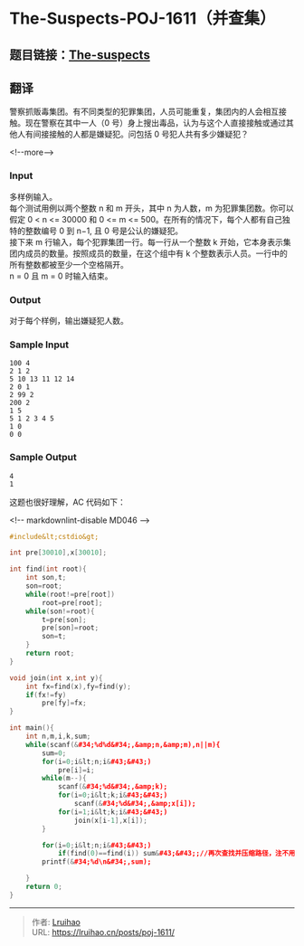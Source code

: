 # The-Suspects-POJ-1611（并查集）


## 题目链接：[The-suspects](http://poj.org/problem?id=1611)

## 翻译

警察抓贩毒集团。有不同类型的犯罪集团，人员可能重复，集团内的人会相互接触。现在警察在其中一人（0 号）身上搜出毒品，认为与这个人直接接触或通过其他人有间接接触的人都是嫌疑犯。问包括 0 号犯人共有多少嫌疑犯？

&lt;!--more--&gt;

### Input

多样例输入。  
每个测试用例以两个整数 n 和 m 开头，其中 n 为人数，m 为犯罪集团数。你可以假定 0 &lt; n &lt;= 30000 和 0 &lt;= m &lt;= 500。在所有的情况下，每个人都有自己独特的整数编号 0 到 n−1, 且 0 号是公认的嫌疑犯。  
接下来 m 行输入，每个犯罪集团一行。每一行从一个整数 k 开始，它本身表示集团内成员的数量。按照成员的数量，在这个组中有 k 个整数表示人员。一行中的所有整数都被至少一个空格隔开。  
n = 0 且 m = 0 时输入结束。

### Output

对于每个样例，输出嫌疑犯人数。

### Sample Input

    100 4
    2 1 2
    5 10 13 11 12 14
    2 0 1
    2 99 2
    200 2
    1 5
    5 1 2 3 4 5
    1 0
    0 0

### Sample Output

    4
    1

这题也很好理解，AC 代码如下：

&lt;!-- markdownlint-disable MD046 --&gt;

```cpp
#include&lt;cstdio&gt;

int pre[30010],x[30010];

int find(int root){
    int son,t;
    son=root;
    while(root!=pre[root])
        root=pre[root];
    while(son!=root){
        t=pre[son];
        pre[son]=root;
        son=t;
    }
    return root;
}

void join(int x,int y){
    int fx=find(x),fy=find(y);
    if(fx!=fy)
        pre[fy]=fx;
}

int main(){
    int n,m,i,k,sum;
    while(scanf(&#34;%d%d&#34;,&amp;n,&amp;m),n||m){
        sum=0;
        for(i=0;i&lt;n;i&#43;&#43;)
            pre[i]=i;
        while(m--){
            scanf(&#34;%d&#34;,&amp;k);
            for(i=0;i&lt;k;i&#43;&#43;)
                scanf(&#34;%d&#34;,&amp;x[i]);
            for(i=1;i&lt;k;i&#43;&#43;)
                join(x[i-1],x[i]);
        }

        for(i=0;i&lt;n;i&#43;&#43;)
            if(find(0)==find(i)) sum&#43;&#43;;//再次查找并压缩路径，注不用 pre[i]
        printf(&#34;%d\n&#34;,sum);

    }
    return 0;
}
```


---

> 作者: [Lruihao](https://github.com/Lruihao)  
> URL: https://lruihao.cn/posts/poj-1611/  

